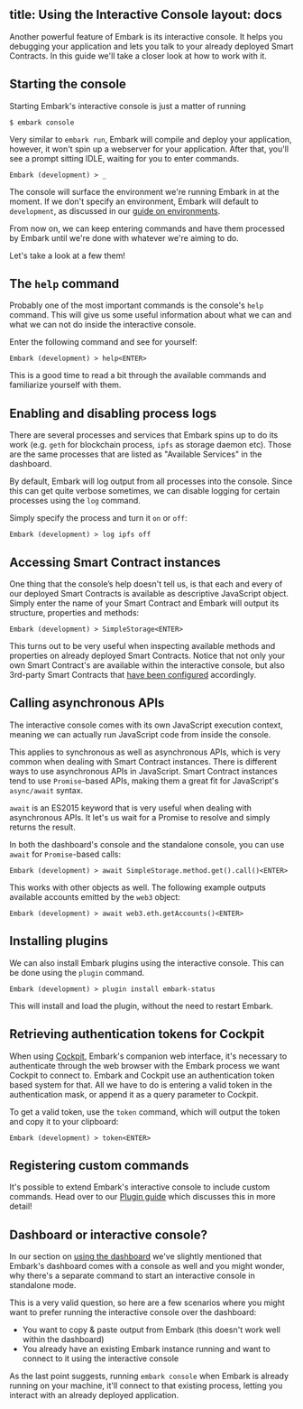 title: Using the Interactive Console
layout: docs
---

Another powerful feature of Embark is its interactive console. It helps you debugging your application and lets you talk to your already deployed Smart Contracts. In this guide we'll take a closer look at how to work with it.

## Starting the console

Starting Embark's interactive console is just a matter of running

```
$ embark console
```

Very similar to `embark run`, Embark will compile and deploy your application, however, it won't spin up a webserver for your application. After that, you'll see a prompt sitting IDLE, waiting for you to enter commands.

```
Embark (development) > _
```

The console will surface the environment we're running Embark in at the moment. If we don't specify an environment, Embark will default to `development`, as discussed in our [guide on environments](/docs/environments.html).

From now on, we can keep entering commands and have them processed by Embark until we're done with whatever we're aiming to do.

Let's take a look at a few them!

## The `help` command

Probably one of the most important commands is the console's `help` command. This will give us some useful information about what we can and what we can not do inside the interactive console.

Enter the following command and see for yourself:

```
Embark (development) > help<ENTER>
```

This is a good time to read a bit through the available commands and familiarize yourself with them.

## Enabling and disabling process logs

There are several processes and services that Embark spins up to do its work (e.g. `geth` for blockchain process, `ipfs` as storage daemon etc). Those are the same processes that are listed as "Available Services" in the dashboard.

By default, Embark will log output from all processes into the console. Since this can get quite verbose sometimes, we can disable logging for certain processes using the `log` command.

Simply specify the process and turn it `on` or `off`:

```
Embark (development) > log ipfs off
```

## Accessing Smart Contract instances

One thing that the console’s help doesn't tell us, is that each and every of our deployed Smart Contracts is available as descriptive JavaScript object. Simply enter the name of your Smart Contract and Embark will output its structure, properties and methods:

```
Embark (development) > SimpleStorage<ENTER>
```

This turns out to be very useful when inspecting available methods and properties on already deployed Smart Contracts. Notice that not only your own Smart Contract's are available within the interactive console, but also 3rd-party Smart Contracts that [have been configured](/docs/contracts_configuration.html#Referencing-already-deployed-Smart-Contracts) accordingly.

## Calling asynchronous APIs

The interactive console comes with its own JavaScript execution context, meaning we can actually run JavaScript code from inside the console.

This applies to synchronous as well as asynchronous APIs, which is very common when dealing with Smart Contract instances. There is different ways to use asynchronous APIs in JavaScript. Smart Contract instances tend to use `Promise`-based APIs, making them a great fit for JavaScript's `async/await` syntax.

`await` is an ES2015 keyword that is very useful when dealing with asynchronous APIs. It let's us wait for a Promise to resolve and simply returns the result.

In both the dashboard's console and the standalone console, you can use `await` for `Promise`-based calls:

```
Embark (development) > await SimpleStorage.method.get().call()<ENTER>
```

This works with other objects as well. The following example outputs available accounts emitted by the `web3` object:

```
Embark (development) > await web3.eth.getAccounts()<ENTER>
```

## Installing plugins

We can also install Embark plugins using the interactive console. This can be done using the `plugin` command. 

```
Embark (development) > plugin install embark-status
```

This will install and load the plugin, without the need to restart Embark.

## Retrieving authentication tokens for Cockpit

When using [Cockpit](/docs/cockpit_introduction.html), Embark's companion web interface, it's necessary to authenticate through the web browser with the Embark process we want Cockpit to connect to. Embark and Cockpit use an authentication token based system for that. All we have to do is entering a valid token in the authentication mask, or append it as a query parameter to Cockpit.

To get a valid token, use the `token` command, which will output the token and copy it to your clipboard:

```
Embark (development) > token<ENTER>
```

## Registering custom commands

It's possible to extend Embark's interactive console to include custom commands. Head over to our [Plugin guide](/docs/plugin_reference.html#registerConsoleCommand-options) which discusses this in more detail!

## Dashboard or interactive console?

In our section on [using the dashboard](/docs/dashboard.html) we've slightly mentioned that Embark's dashboard comes with a console as well and you might wonder, why there's a separate command to start an interactive console in standalone mode.

This is a very valid question, so here are a few scenarios where you might want to prefer running the interactive console over the dashboard:

- You want to copy & paste output from Embark (this doesn't work well within the dashboard)
- You already have an existing Embark instance running and want to connect to it using the interactive console

As the last point suggests, running `embark console` when Embark is already running on your machine, it'll connect to that existing process,
letting you interact with an already deployed application.

